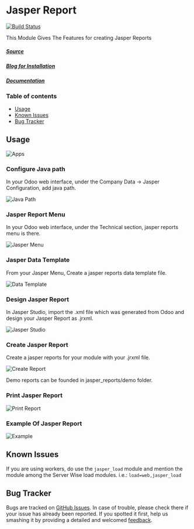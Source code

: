 # Jasper Report

[![Build Status](https://travis-ci.org/JayVora-SerpentCS/Jasperreports_odoo.svg?branch=12.0)](https://travis-ci.org/JayVora-SerpentCS/Jasperreports_odoo)

This Module Gives The Features for creating Jasper Reports


##### [Source](https://launchpad.net/openobject-jasper-reports)

##### [Blog for Installation](http://www.serpentcs.com/serpentcs-jasper-report-openerpodoo)

##### [Documentation](https://github.com/JayVora-SerpentCS/Jasperreports_odoo/wiki/Documentation)

### Table of contents
* [Usage](#usage)
* [Known Issues](#known-issues)
* [Bug Tracker](#bug-tracker)


## Usage

![Apps](/jasper_reports/static/description/apps.png)

### Configure Java path
In your Odoo web interface, under the Company Data -> Jasper Configuration, add java path.

![Java Path](/jasper_reports/static/description/java_path.png)

### Jasper Report Menu
In your Odoo web interface, under the Technical section, jasper reports menu is there.

![Jasper Menu](/jasper_reports/static/description/jasper_menu.png)


### Jasper Data Template
From your Jasper Menu, Create a jasper reports data template file.

![Data Template](/jasper_reports/static/description/data_template.png)

### Design Jasper Report
In Jasper Studio, import the .xml file which was generated from Odoo and design your Jasper Report as .jrxml.

![Jasper Studio](/jasper_reports/static/description/jasper_studio.png)

### Create Jasper Report
Create a jasper reports for your module with your .jrxml file.

![Create Report](/jasper_reports/static/description/create_report.png)

Demo reports can be founded in jasper_reports/demo folder.

### Print Jasper Report

![Print Report](/jasper_reports/static/description/print_report.png)

### Example Of Jasper Report

![Example](/jasper_reports/static/description/example.png)

## Known Issues

If you are using workers, do use the `jasper_load` module and mention the module among the Server Wise load modules.
i.e.: `load=web,jasper_load`

## Bug Tracker

Bugs are tracked on [GitHub Issues](https://github.com/JayVora-SerpentCS/Jasperreports_odoo/issues).
In case of trouble, please check there if your issue has already been reported.
If you spotted it first, help us smashing it by providing a detailed and welcomed
[feedback](https://github.com/JayVora-SerpentCS/Jasperreports_odoo/issues/new?body=version:%2012.0%0A%0A**Steps%20to%20reproduce**%0A-%20...%0A%0A**Current%20behavior**%0A%0A**Expected%20behavior**%0A%0A**Screenshots**).

